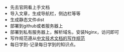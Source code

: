 - 先去官网看上手文档
- 导入文章，生成导航栏，侧边栏等等
- 生成静态文件dist
- 部署到github或者服务器上
- 部署到私有服务器上，解析域名，安装Nginx，访问即可
- 写作规范遵从[中文技术文档的写作规范](https://github.com/ruanyf/document-style-guide)
- 每日学到-记录每日学到的知识点。